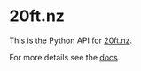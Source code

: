 # 20ft.nz
This is the Python API for [20ft.nz](https://20ft.nz).

For more details see the [docs](http://docs.20ft.nz).
